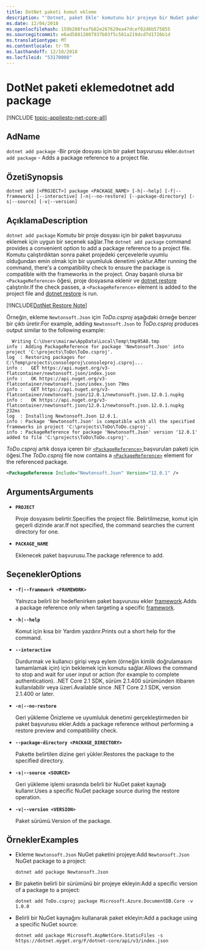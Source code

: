 ```yaml
---
title: DotNet paketi komut ekleme
description: "'Dotnet, paket Ekle' komutunu bir projeye bir NuGet paketi başvuru eklemek için uygun bir seçenek sağlar."
ms.date: 12/04/2018
ms.openlocfilehash: 159b208feafb82e267629ea47dcef02d6b575055
ms.sourcegitcommit: e6ad58812807937b03f5c581a219dcd7d1726b1d
ms.translationtype: MT
ms.contentlocale: tr-TR
ms.lasthandoff: 12/10/2018
ms.locfileid: "53170008"
---
```

# <a name="dotnet-add-package"></a><span data-ttu-id="db150-103">DotNet paketi ekleme</span><span class="sxs-lookup"><span data-stu-id="db150-103">dotnet add package</span></span>

[!INCLUDE [topic-appliesto-net-core-all](../../../includes/topic-appliesto-net-core-all.md)]

## <a name="name"></a><span data-ttu-id="db150-104">Ad</span><span class="sxs-lookup"><span data-stu-id="db150-104">Name</span></span>

<span data-ttu-id="db150-105">`dotnet add package` -Bir proje dosyası için bir paket başvurusu ekler.</span><span class="sxs-lookup"><span data-stu-id="db150-105">`dotnet add package` - Adds a package reference to a project file.</span></span>

## <a name="synopsis"></a><span data-ttu-id="db150-106">Özeti</span><span class="sxs-lookup"><span data-stu-id="db150-106">Synopsis</span></span>

`dotnet add [<PROJECT>] package <PACKAGE_NAME> [-h|--help] [-f|--framework] [--interactive] [-n|--no-restore] [--package-directory] [-s|--source] [-v|--version]`

## <a name="description"></a><span data-ttu-id="db150-107">Açıklama</span><span class="sxs-lookup"><span data-stu-id="db150-107">Description</span></span>

<span data-ttu-id="db150-108">`dotnet add package` Komutu bir proje dosyası için bir paket başvurusu eklemek için uygun bir seçenek sağlar.</span><span class="sxs-lookup"><span data-stu-id="db150-108">The `dotnet add package` command provides a convenient option to add a package reference to a project file.</span></span> <span data-ttu-id="db150-109">Komutu çalıştırdıktan sonra paket projedeki çerçevelerle uyumlu olduğundan emin olmak için bir uyumluluk denetimi yoktur.</span><span class="sxs-lookup"><span data-stu-id="db150-109">After running the command, there's a compatibility check to ensure the package is compatible with the frameworks in the project.</span></span> <span data-ttu-id="db150-110">Onay başarılı olursa bir `<PackageReference>` öğesi, proje dosyasına eklenir ve [dotnet restore](dotnet-restore.md) çalıştırılır.</span><span class="sxs-lookup"><span data-stu-id="db150-110">If the check passes, a `<PackageReference>` element is added to the project file and [dotnet restore](dotnet-restore.md) is run.</span></span>

[!INCLUDE[DotNet Restore Note](../../../includes/dotnet-restore-note.md)]

<span data-ttu-id="db150-111">Örneğin, ekleme `Newtonsoft.Json` için *ToDo.csproj* aşağıdaki örneğe benzer bir çıktı üretir:</span><span class="sxs-lookup"><span data-stu-id="db150-111">For example, adding `Newtonsoft.Json` to *ToDo.csproj* produces output similar to the following example:</span></span>

```console
  Writing C:\Users\mairaw\AppData\Local\Temp\tmp95A8.tmp
info : Adding PackageReference for package 'Newtonsoft.Json' into project 'C:\projects\ToDo\ToDo.csproj'.
log  : Restoring packages for C:\Temp\projects\consoleproj\consoleproj.csproj...
info :   GET https://api.nuget.org/v3-flatcontainer/newtonsoft.json/index.json
info :   OK https://api.nuget.org/v3-flatcontainer/newtonsoft.json/index.json 79ms
info :   GET https://api.nuget.org/v3-flatcontainer/newtonsoft.json/12.0.1/newtonsoft.json.12.0.1.nupkg
info :   OK https://api.nuget.org/v3-flatcontainer/newtonsoft.json/12.0.1/newtonsoft.json.12.0.1.nupkg 232ms
log  : Installing Newtonsoft.Json 12.0.1.
info : Package 'Newtonsoft.Json' is compatible with all the specified frameworks in project 'C:\projects\ToDo\ToDo.csproj'.
info : PackageReference for package 'Newtonsoft.Json' version '12.0.1' added to file 'C:\projects\ToDo\ToDo.csproj'.
```

<span data-ttu-id="db150-112">*ToDo.csproj* artık dosya içeren bir [ `<PackageReference>` ](/nuget/consume-packages/package-references-in-project-files) başvurulan paketi için öğesi.</span><span class="sxs-lookup"><span data-stu-id="db150-112">The *ToDo.csproj* file now contains a [`<PackageReference>`](/nuget/consume-packages/package-references-in-project-files) element for the referenced package.</span></span>

```xml
<PackageReference Include="Newtonsoft.Json" Version="12.0.1" />
```

## <a name="arguments"></a><span data-ttu-id="db150-113">Arguments</span><span class="sxs-lookup"><span data-stu-id="db150-113">Arguments</span></span>

* **`PROJECT`**

  <span data-ttu-id="db150-114">Proje dosyasını belirtir.</span><span class="sxs-lookup"><span data-stu-id="db150-114">Specifies the project file.</span></span> <span data-ttu-id="db150-115">Belirtilmezse, komut için geçerli dizinde arar.</span><span class="sxs-lookup"><span data-stu-id="db150-115">If not specified, the command searches the current directory for one.</span></span>

* **`PACKAGE_NAME`**

  <span data-ttu-id="db150-116">Eklenecek paket başvurusu.</span><span class="sxs-lookup"><span data-stu-id="db150-116">The package reference to add.</span></span>

## <a name="options"></a><span data-ttu-id="db150-117">Seçenekler</span><span class="sxs-lookup"><span data-stu-id="db150-117">Options</span></span>

* **`-f|--framework <FRAMEWORK>`**

  <span data-ttu-id="db150-118">Yalnızca belirli bir hedeflenirken paket başvurusu ekler [framework](../../standard/frameworks.md).</span><span class="sxs-lookup"><span data-stu-id="db150-118">Adds a package reference only when targeting a specific [framework](../../standard/frameworks.md).</span></span>

* **`-h|--help`**

  <span data-ttu-id="db150-119">Komut için kısa bir Yardım yazdırır.</span><span class="sxs-lookup"><span data-stu-id="db150-119">Prints out a short help for the command.</span></span>

* **`--interactive`**

  <span data-ttu-id="db150-120">Durdurmak ve kullanıcı girişi veya eylem (örneğin kimlik doğrulamasını tamamlamak için) için beklemek için komutu sağlar.</span><span class="sxs-lookup"><span data-stu-id="db150-120">Allows the command to stop and wait for user input or action (for example to complete authentication).</span></span> <span data-ttu-id="db150-121">.NET Core 2.1 SDK, sürüm 2.1.400 sürümünden itibaren kullanılabilir veya üzeri.</span><span class="sxs-lookup"><span data-stu-id="db150-121">Available since .NET Core 2.1 SDK, version 2.1.400 or later.</span></span>

* **`-n|--no-restore`**

  <span data-ttu-id="db150-122">Geri yükleme Önizleme ve uyumluluk denetimi gerçekleştirmeden bir paket başvurusu ekler.</span><span class="sxs-lookup"><span data-stu-id="db150-122">Adds a package reference without performing a restore preview and compatibility check.</span></span>

* **`--package-directory <PACKAGE_DIRECTORY>`**

  <span data-ttu-id="db150-123">Pakette belirtilen dizine geri yükler.</span><span class="sxs-lookup"><span data-stu-id="db150-123">Restores the package to the specified directory.</span></span>

* **`-s|--source <SOURCE>`**

  <span data-ttu-id="db150-124">Geri yükleme işlemi sırasında belirli bir NuGet paket kaynağı kullanır.</span><span class="sxs-lookup"><span data-stu-id="db150-124">Uses a specific NuGet package source during the restore operation.</span></span>

* **`-v|--version <VERSION>`**

  <span data-ttu-id="db150-125">Paket sürümü.</span><span class="sxs-lookup"><span data-stu-id="db150-125">Version of the package.</span></span>

## <a name="examples"></a><span data-ttu-id="db150-126">Örnekler</span><span class="sxs-lookup"><span data-stu-id="db150-126">Examples</span></span>

* <span data-ttu-id="db150-127">Ekleme `Newtonsoft.Json` NuGet paketini projeye:</span><span class="sxs-lookup"><span data-stu-id="db150-127">Add `Newtonsoft.Json` NuGet package to a project:</span></span>

  ```console
  dotnet add package Newtonsoft.Json
  ```

* <span data-ttu-id="db150-128">Bir paketin belirli bir sürümünü bir projeye ekleyin:</span><span class="sxs-lookup"><span data-stu-id="db150-128">Add a specific version of a package to a project:</span></span>

  ```console
  dotnet add ToDo.csproj package Microsoft.Azure.DocumentDB.Core -v 1.0.0
  ```

* <span data-ttu-id="db150-129">Belirli bir NuGet kaynağını kullanarak paket ekleyin:</span><span class="sxs-lookup"><span data-stu-id="db150-129">Add a package using a specific NuGet source:</span></span>

  ```console
  dotnet add package Microsoft.AspNetCore.StaticFiles -s https://dotnet.myget.org/F/dotnet-core/api/v3/index.json
  ```